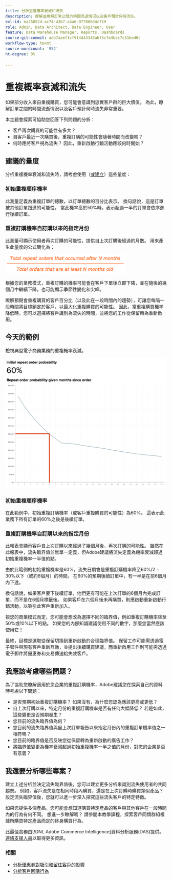 ```yaml
---
title: 分析重複概率衰減和流失
description: 瞭解並瞭解訂單之間的時間流逝情況以及客戶預計何時流失。
exl-id: ea26052d-ac74-43b7-a4a6-977800d4c719
role: Admin, Data Architect, Data Engineer, User
feature: Data Warehouse Manager, Reports, Dashboards
source-git-commit: adb7aaef1cf914d43348abf5c7e4bec7c51bed0c
workflow-type: tm+mt
source-wordcount: '952'
ht-degree: 0%

---
```


# 重複概率衰減和流失

如果部分收入來自重複購買，您可能會意識到忠實客戶群的巨大價值。 為此，瞭解訂單之間的時間流逝情況以及客戶預計何時流失非常重要。

本主題會探索可協助您回答下列問題的分析：

* 客戶再次購買的可能性有多大？
* 自客戶最近一次購買後，重複訂購的可能性會隨著時間而改變嗎？
* 何時應將客戶視為流失？ 因此，重新啟動行銷活動應該何時開始？

## 建議的量度

分析重複機率衰減和流失時，請考慮使用（[或建立](../../data-user/reports/ess-manage-data-metrics.md)）這些量度：

### 初始重複順序機率

此測量定義為重複訂單的總數，以訂單總數的百分比表示。 換句話說，這是訂單被其他訂單跟進的可能性。 當此機率高於50%時，表示超過一半的訂單會依序進行後續訂單。

### 重複訂購機率自訂購以來的指定月份

此測量可顯示使用者再次訂購的可能性，提供自上次訂購後經過的月數。 用來產生此量度的公式簡化為：

![重複概率公式](../../assets/Repeat_probability_formula.png)

根據您的業務模式，重複訂購的機率可能會在客戶下單後立即下降，並在隨後的幾個月中繼續下降，也可能顯示季節性變化和尖峰。

瞭解預期會重複購買的客戶百分比（以及此在一段時間內的趨勢），可讓您每隔一段時間將目標鎖定於客戶，以最大化重複購買的可能性。 因此，當重複購買機率降低時，您可以選擇將客戶識別為流失的時間，並將您的工作從保留轉為重新啟用。

## 今天的範例

檢視典型電子商務業務的重複概率衰減。

![自訂購以來指定月份的初始重複訂購機率重複訂購機率。](../../assets/Order_probability_reports.png)

### 初始重複順序機率

在此範例中，初始重複訂購機率（或客戶重複購買的可能性）為60%。 這表示此業務下所有訂單的60%之後是後續訂單。

### 重複訂購機率自訂購以來的指定月份

此報表會顯示客戶自上次訂購以來經過了幾個月後，再次訂購的可能性。 雖然在此報表中，流失臨界值並無單一定義，但Adobe建議將流失定義為機率衰減超過初始重複機率一半值的點。

由於此範例的初始重複機率是60%，流失日期會是重複訂購機率降至60%/2 = 30%以下（或約6個月）的時間。 在60%的預期後續訂單中，有一半是在前6個月內下達。

換句話說，如果客戶要下後續訂單，他們更有可能在上次訂單的6個月內完成訂單，而不是在6個月標籤後。 如果客戶在六個月後未再購買，則應啟動重新啟動行銷活動，以吸引此客戶重新加入。

視您的商業模式而定，您可能會想改為選擇不同的臨界值，例如重複訂購機率降至50%或10%以下的點。 如果您的內部知識建議使用不同的數字，那麼您當然應該使用它！

最終，目標是選取從保留切換到重新啟動的合理臨界值。 保留工作可能需透過電子郵件與現有客戶重新互動，並提出後續購買建議，而重新啟用工作則可能需透過電子郵件將優惠券和交易傳送給失效客戶。

## 我應該考慮哪些問題？

為了協助您瞭解適用於您企業的重複訂購機率，Adobe建議您在探索自己的資料時考慮以下問題：

* 是否預期初始重複訂購機率？ 如果沒有，為什麼您認為應該更高或更低？
* 自上次訂購以來，特定月份的重複訂購機率是否有任何大幅降低？ 若是如此，這些變更是否預期發生？
* 您目前的流失臨界值為何？
* 您目前的流失臨界值與自上次訂單報告以來指定月份內的重複訂單機率值之一相符嗎？
* 您目前的臨界值是否反映您從保留轉為重新啟動的廣告工作？
* 將臨界值變更為機率衰減超過初始重複機率一半之值的月份，對您的企業是否有意義？

## 我還要分析哪些專案？

建立上述分析並決定流失臨界值後，您可以建立更多分析來識別流失使用者的共同趨勢。 例如，客戶流失是在相同時段內購買，還是在上次訂購時購買類似產品？ 設定流失臨界值後，您就可以進一步深入探究這些流失客戶的特定特徵。

如果您提供多個產品，您可能會想知道購買特定產品的客戶與其他客戶在一段時間內的行為有何不同。 想進一步瞭解嗎？ 請參閱本教學課程，探索客戶同類群組根據所購買特定產品而定的終身購買行為。

此最佳實務由[!DNL Adobe Commerce Intelligence]資料分析服務(DAS)提供。 [連絡支援人員](https://experienceleague.adobe.com/docs/commerce-knowledge-base/kb/troubleshooting/miscellaneous/mbi-service-policies.html?lang=zh-Hant)以取得更多資訊。

### 相關

* [分析優惠券對吸引和留住客戶的影響](../analysis/coupon-impact.md)
* [分析客戶回購行為](../analysis/repurchase-behavior.md)

